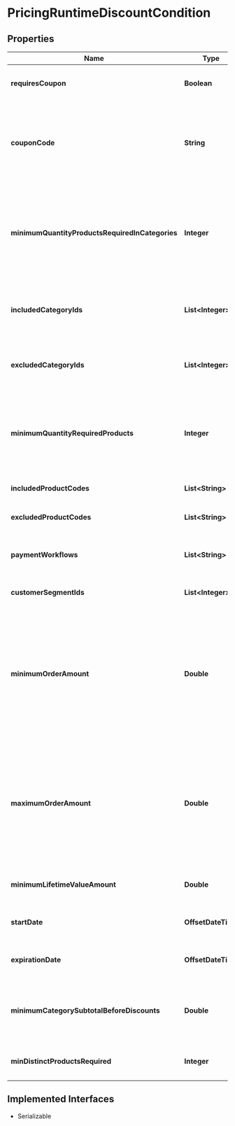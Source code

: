 

# PricingRuntimeDiscountCondition


## Properties

| Name | Type | Description | Notes |
|------------ | ------------- | ------------- | -------------|
|**requiresCoupon** | **Boolean** | If true, the shopper needs to enter a coupon code to redeem the discount. |  [optional] |
|**couponCode** | **String** | ShippingMethodCode of the coupon associated with the discount (if a coupon code is required). The merchant can supply the code or the system can generate it. |  [optional] |
|**minimumQuantityProductsRequiredInCategories** | **Integer** | Minimum quantity of products in the categories specified in IncludedCategories that must be purchased to  qualify for the associated discount.  Valid values are null and ints greater than zero |  [optional] |
|**includedCategoryIds** | **List&lt;Integer&gt;** | List of categories to discount. When a discount applies to a category, all products in the category are discounted. |  [optional] |
|**excludedCategoryIds** | **List&lt;Integer&gt;** | List of categories to discount. When a discount applies to a category, all products in the category are discounted. |  [optional] |
|**minimumQuantityRequiredProducts** | **Integer** | Minimum quantity of products in the specified IncludedProducts that must be purchased to  qualify for the associated discount.  Defaults to 0 |  [optional] |
|**includedProductCodes** | **List&lt;String&gt;** | List of products that are eligible for the discount. |  [optional] |
|**excludedProductCodes** | **List&lt;String&gt;** | List of products that are eligible for the discount. |  [optional] |
|**paymentWorkflows** | **List&lt;String&gt;** | List of payment types that are valid for this discount.  An empty list signifies all payment types. |  [optional] |
|**customerSegmentIds** | **List&lt;Integer&gt;** | List of customer groups for which the discount applies |  [optional] |
|**minimumOrderAmount** | **Double** | If the discount is for products, how many products must be purchased to be eligible for the discount.  If the discount is for an order, how much the order must total to be eligible for the discount. For example, you might want to offer a 10% discount on orders over $100. |  [optional] |
|**maximumOrderAmount** | **Double** | If the discount is for products, how many product can you have and still be eligible for the discount.  If the discount is for an order, what is the max the order can total to be eligible for the discount. For example, you might want to offer a 10% discount on orders under $100. |  [optional] |
|**minimumLifetimeValueAmount** | **Double** | Minimum lifetime value amount required for this discount to apply |  [optional] |
|**startDate** | **OffsetDateTime** | Date when the discount can goes into effect, in the format yyyy-mm-dd. |  [optional] |
|**expirationDate** | **OffsetDateTime** | Date when the discount expires. Default is null (no expiration date). |  [optional] |
|**minimumCategorySubtotalBeforeDiscounts** | **Double** | Minimum amount that must be purchased in the combined categories defined in   IncludedCategories.  Amount is calculated before discounting. |  [optional] |
|**minDistinctProductsRequired** | **Integer** | Minimum number of distinct products that must be purchased that are also not free. |  [optional] |


## Implemented Interfaces

* Serializable


